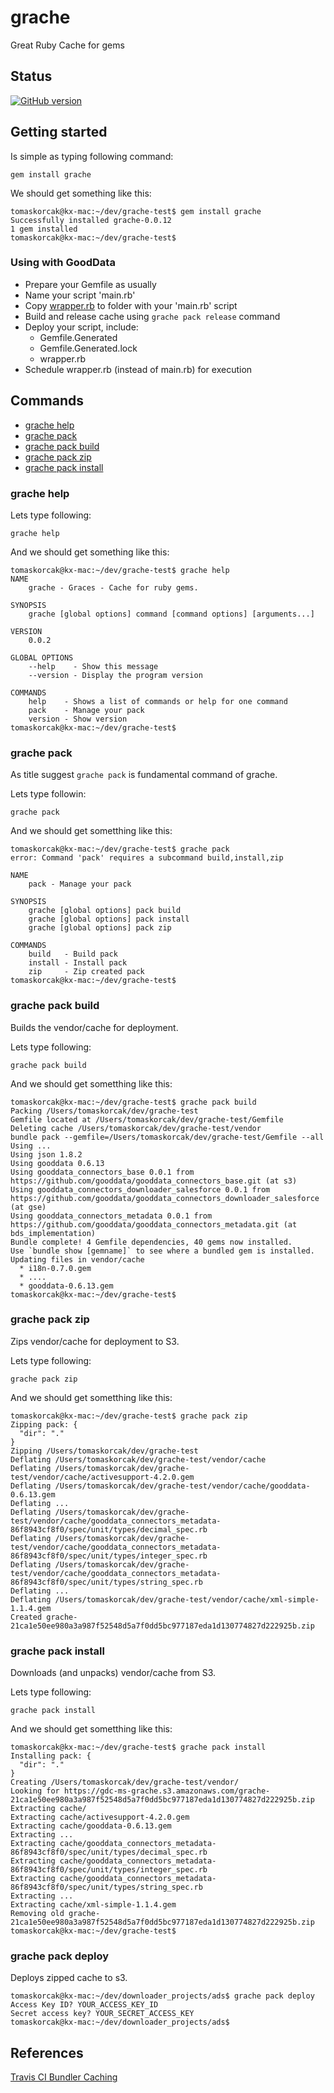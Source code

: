 # grache

Great Ruby Cache for gems

## Status

[![GitHub version](https://badge.fury.io/gh/korczis%2Fgrache.svg)](http://badge.fury.io/gh/korczis%2Fgrache)

## Getting started 

Is simple as typing following command:

```
gem install grache
```

We should get something like this:

```
tomaskorcak@kx-mac:~/dev/grache-test$ gem install grache
Successfully installed grache-0.0.12
1 gem installed
tomaskorcak@kx-mac:~/dev/grache-test$
```

### Using with GoodData

* Prepare your Gemfile as usually
* Name your script 'main.rb'
* Copy [wrapper.rb](https://github.com/korczis/grache-test/blob/master/stub.rb) to folder with your 'main.rb' script
* Build and release cache using `grache pack release` command
* Deploy your script, include:
    * Gemfile.Generated
    * Gemfile.Generated.lock
    * wrapper.rb
* Schedule wrapper.rb (instead of main.rb) for execution

## Commands

- [grache help](#grache-help)
- [grache pack](#grache-pack)
- [grache pack build](#grache-pack-build)
- [grache pack zip](#grache-pack-zip)
- [grache pack install](#grache-pack-install)

### grache help

Lets type following:

```
grache help
```

And we should get something like this:

```
tomaskorcak@kx-mac:~/dev/grache-test$ grache help
NAME
    grache - Graces - Cache for ruby gems.

SYNOPSIS
    grache [global options] command [command options] [arguments...]

VERSION
    0.0.2

GLOBAL OPTIONS
    --help    - Show this message
    --version - Display the program version

COMMANDS
    help    - Shows a list of commands or help for one command
    pack    - Manage your pack
    version - Show version
tomaskorcak@kx-mac:~/dev/grache-test$
```

### grache pack

As title suggest ```grache pack``` is fundamental command of grache.

Lets type followin:

```
grache pack
```

And we should get sometthing like this: 

```
tomaskorcak@kx-mac:~/dev/grache-test$ grache pack
error: Command 'pack' requires a subcommand build,install,zip

NAME
    pack - Manage your pack

SYNOPSIS
    grache [global options] pack build
    grache [global options] pack install
    grache [global options] pack zip

COMMANDS
    build   - Build pack
    install - Install pack
    zip     - Zip created pack
tomaskorcak@kx-mac:~/dev/grache-test$
```


### grache pack build

Builds the vendor/cache for deployment.

Lets type following:

```
grache pack build
```

And we should get sometthing like this: 

```
tomaskorcak@kx-mac:~/dev/grache-test$ grache pack build
Packing /Users/tomaskorcak/dev/grache-test
Gemfile located at /Users/tomaskorcak/dev/grache-test/Gemfile
Deleting cache /Users/tomaskorcak/dev/grache-test/vendor
bundle pack --gemfile=/Users/tomaskorcak/dev/grache-test/Gemfile --all
Using ...
Using json 1.8.2
Using gooddata 0.6.13
Using gooddata_connectors_base 0.0.1 from https://github.com/gooddata/gooddata_connectors_base.git (at s3)
Using gooddata_connectors_downloader_salesforce 0.0.1 from https://github.com/gooddata/gooddata_connectors_downloader_salesforce (at gse)
Using gooddata_connectors_metadata 0.0.1 from https://github.com/gooddata/gooddata_connectors_metadata.git (at bds_implementation)
Bundle complete! 4 Gemfile dependencies, 40 gems now installed.
Use `bundle show [gemname]` to see where a bundled gem is installed.
Updating files in vendor/cache
  * i18n-0.7.0.gem
  * ....
  * gooddata-0.6.13.gem
tomaskorcak@kx-mac:~/dev/grache-test$
```

### grache pack zip

Zips vendor/cache for deployment to S3.

Lets type following:

```
grache pack zip
```

And we should get sometthing like this:

```
tomaskorcak@kx-mac:~/dev/grache-test$ grache pack zip
Zipping pack: {
  "dir": "."
}
Zipping /Users/tomaskorcak/dev/grache-test
Deflating /Users/tomaskorcak/dev/grache-test/vendor/cache
Deflating /Users/tomaskorcak/dev/grache-test/vendor/cache/activesupport-4.2.0.gem
Deflating /Users/tomaskorcak/dev/grache-test/vendor/cache/gooddata-0.6.13.gem
Deflating ...
Deflating /Users/tomaskorcak/dev/grache-test/vendor/cache/gooddata_connectors_metadata-86f8943cf8f0/spec/unit/types/decimal_spec.rb
Deflating /Users/tomaskorcak/dev/grache-test/vendor/cache/gooddata_connectors_metadata-86f8943cf8f0/spec/unit/types/integer_spec.rb
Deflating /Users/tomaskorcak/dev/grache-test/vendor/cache/gooddata_connectors_metadata-86f8943cf8f0/spec/unit/types/string_spec.rb
Deflating ...
Deflating /Users/tomaskorcak/dev/grache-test/vendor/cache/xml-simple-1.1.4.gem
Created grache-21ca1e50ee980a3a987f52548d5a7f0dd5bc977187eda1d130774827d222925b.zip
```

### grache pack install

Downloads (and unpacks) vendor/cache from S3.

Lets type following:

```
grache pack install
```

And we should get sometthing like this:

```
tomaskorcak@kx-mac:~/dev/grache-test$ grache pack install
Installing pack: {
  "dir": "."
}
Creating /Users/tomaskorcak/dev/grache-test/vendor/
Looking for https://gdc-ms-grache.s3.amazonaws.com/grache-21ca1e50ee980a3a987f52548d5a7f0dd5bc977187eda1d130774827d222925b.zip
Extracting cache/
Extracting cache/activesupport-4.2.0.gem
Extracting cache/gooddata-0.6.13.gem
Extracting ...
Extracting cache/gooddata_connectors_metadata-86f8943cf8f0/spec/unit/types/decimal_spec.rb
Extracting cache/gooddata_connectors_metadata-86f8943cf8f0/spec/unit/types/integer_spec.rb
Extracting cache/gooddata_connectors_metadata-86f8943cf8f0/spec/unit/types/string_spec.rb
Extracting ...
Extracting cache/xml-simple-1.1.4.gem
Removing old grache-21ca1e50ee980a3a987f52548d5a7f0dd5bc977187eda1d130774827d222925b.zip
tomaskorcak@kx-mac:~/dev/grache-test$
```

### grache pack deploy

Deploys zipped cache to s3.

```
tomaskorcak@kx-mac:~/dev/downloader_projects/ads$ grache pack deploy
Access Key ID? YOUR_ACCESS_KEY_ID
Secret access key? YOUR_SECRET_ACCESS_KEY
tomaskorcak@kx-mac:~/dev/downloader_projects/ads$
```

## References

[Travis CI Bundler Caching](http://docs.travis-ci.com/user/caching/)

